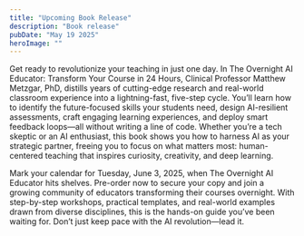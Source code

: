 ```yaml
---
title: "Upcoming Book Release"
description: "Book release"
pubDate: "May 19 2025"
heroImage: ""
---
```


Get ready to revolutionize your teaching in just one day. In The Overnight AI Educator: Transform Your Course in 24 Hours, Clinical Professor Matthew Metzgar, PhD, distills years of cutting-edge research and real-world classroom experience into a lightning-fast, five-step cycle. You’ll learn how to identify the future-focused skills your students need, design AI-resilient assessments, craft engaging learning experiences, and deploy smart feedback loops—all without writing a line of code. Whether you’re a tech skeptic or an AI enthusiast, this book shows you how to harness AI as your strategic partner, freeing you to focus on what matters most: human-centered teaching that inspires curiosity, creativity, and deep learning.

Mark your calendar for Tuesday, June 3, 2025, when The Overnight AI Educator hits shelves. Pre-order now to secure your copy and join a growing community of educators transforming their courses overnight. With step-by-step workshops, practical templates, and real-world examples drawn from diverse disciplines, this is the hands-on guide you’ve been waiting for. Don’t just keep pace with the AI revolution—lead it.

